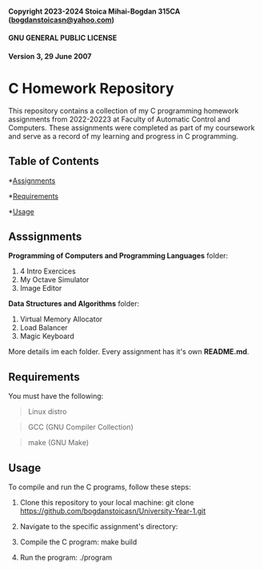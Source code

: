 #### Copyright 2023-2024 Stoica Mihai-Bogdan 315CA (bogdanstoicasn@yahoo.com)
#### GNU GENERAL PUBLIC LICENSE 
#### Version 3, 29 June 2007

# C Homework Repository

This repository contains a collection of my C programming homework assignments from 2022-20223
at Faculty of Automatic Control and Computers. These assignments were completed as part of my
coursework and serve as a record of my learning and progress in C programming.

## Table of Contents

*[Assignments](##Assignments)

*[Requirements](##Requirements)

*[Usage](##Usage)


## Asssignments

**Programming of Computers and Programming Languages** folder:

1. 4 Intro Exercices
2. My Octave Simulator
3. Image Editor

**Data Structures and Algorithms** folder:

1. Virtual Memory Allocator
2. Load Balancer
3. Magic Keyboard

More details im each folder. Every assignment has it's own **README.md**.

## Requirements

You must have the following:

> Linux distro

> GCC (GNU Compiler Collection)

> make (GNU Make)

## Usage

To compile and run the C programs, follow these steps:

1. Clone this repository to your local machine:
             git clone https://github.com/bogdanstoicasn/University-Year-1.git

2. Navigate to the specific assignment's directory:
3. Compile the C program:
             make build
4. Run the program:
          ./program
